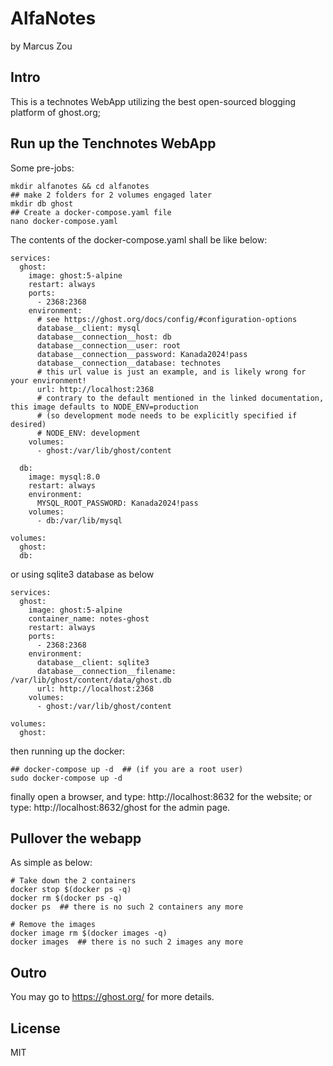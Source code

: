# AlfaNotes
by Marcus Zou

## Intro
This is a technotes WebApp utilizing the best open-sourced blogging platform of ghost.org;

## Run up the Tenchnotes WebApp
Some pre-jobs:
```shell
mkdir alfanotes && cd alfanotes
## make 2 folders for 2 volumes engaged later
mkdir db ghost
## Create a docker-compose.yaml file
nano docker-compose.yaml
```
The contents of the docker-compose.yaml shall be like below:
```textfile
services:
  ghost:
    image: ghost:5-alpine
    restart: always
    ports:
      - 2368:2368
    environment:
      # see https://ghost.org/docs/config/#configuration-options
      database__client: mysql
      database__connection__host: db
      database__connection__user: root
      database__connection__password: Kanada2024!pass
      database__connection__database: technotes
      # this url value is just an example, and is likely wrong for your environment!
      url: http://localhost:2368
      # contrary to the default mentioned in the linked documentation, this image defaults to NODE_ENV=production
      # (so development mode needs to be explicitly specified if desired)
      # NODE_ENV: development
    volumes:
      - ghost:/var/lib/ghost/content

  db:
    image: mysql:8.0
    restart: always
    environment:
      MYSQL_ROOT_PASSWORD: Kanada2024!pass
    volumes:
      - db:/var/lib/mysql

volumes:
  ghost:
  db:
```

or using sqlite3 database as below
```textfile
services:
  ghost:
    image: ghost:5-alpine
    container_name: notes-ghost
    restart: always
    ports:
      - 2368:2368
    environment:
      database__client: sqlite3
      database__connection__filename: /var/lib/ghost/content/data/ghost.db
      url: http://localhost:2368
    volumes:
      - ghost:/var/lib/ghost/content

volumes:
  ghost:
```
then running up the docker:
```shell
## docker-compose up -d  ## (if you are a root user)
sudo docker-compose up -d
```
finally open a browser,
and type: http://localhost:8632 for the website;
or type: http://localhost:8632/ghost for the admin page.

## Pullover the webapp
As simple as below:
```shell
# Take down the 2 containers
docker stop $(docker ps -q)
docker rm $(docker ps -q)
docker ps  ## there is no such 2 containers any more

# Remove the images
docker image rm $(docker images -q)
docker images  ## there is no such 2 images any more
```

## Outro
You may go to https://ghost.org/ for more details.

## License
MIT
